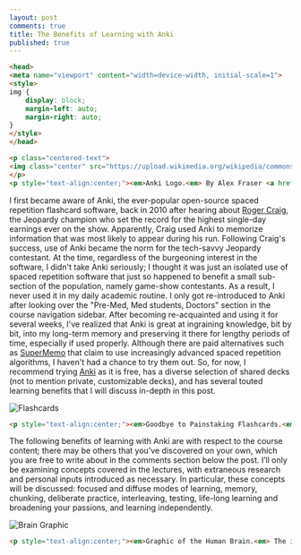 ```yaml
---
layout: post
comments: true
title: The Benefits of Learning with Anki
published: true
---
```

```html
<head>
<meta name="viewport" content="width=device-width, initial-scale=1">
<style>
img {
    display: block;
    margin-left: auto;
    margin-right: auto;
}
</style>
</head>

<p class="centered-text">
<img class="center" src="https://upload.wikimedia.org/wikipedia/commons/thumb/3/3d/Anki-icon.svg/1024px-Anki-icon.svg.png" width="300px" height="300px">
</p>
<p style="text-align:center;"><em>Anki Logo.<em> By Alex Fraser <a href="https://www.gnu.org/licenses/old-licenses/gpl-2.0.html">[GPLv2]</a>, via Wikimedia Commons.</p>
```

I first became aware of Anki, the ever-popular open-source spaced repetition flashcard software, back in 2010 after hearing about [Roger Craig](https://en.wikipedia.org/wiki/Roger_Craig_(Jeopardy!_contestant)), the Jeopardy champion who set the record for the highest single-day earnings ever on the show. Apparently, Craig used Anki to memorize information that was most likely to appear during his run. Following Craig's success, use of Anki became the norm for the tech-savvy Jeopardy contestant. At the time, regardless of the burgeoning interest in the software, I didn't take Anki seriously; I thought it was just an isolated use of spaced repetition software that just so happened to benefit a small sub-section of the population, namely game-show contestants. As a result, I never used it in my daily academic routine. I only got re-introduced to Anki after looking over the "Pre-Med, Med students, Doctors" section in the course navigation sidebar. After becoming re-acquainted and using it for several weeks, I've realized that Anki is great at ingraining knowledge, bit by bit, into my long-term memory and preserving it there for lengthy periods of time, especially if used properly. Although there are paid alternatives such as [SuperMemo](https://www.supermemo.com/en/frontpage) that claim to use increasingly advanced spaced repetition algorithms, I haven't had a chance to try them out. So, for now, I recommend trying [Anki](https://apps.ankiweb.net/) as it is free, has a diverse selection of shared decks (not to mention private, customizable decks), and has several touted learning benefits that I will discuss in-depth in this post.

![Flashcards](https://soccerfn1423.github.io/flashcards-1591812_640.jpg)

```html
<p style="text-align:center;"><em>Goodbye to Painstaking Flashcards.<em> The image used above was sourced from <a href="https://pixabay.com/en/flashcards-cards-paper-1591812/">Pixabay</a>, and may be used freely without attribution, commercially or non-commercially, under the <a href="https://creativecommons.org/share-your-work/public-domain/cc0/">CC0 Creative Commons License</a>.</p>
```

The following benefits of learning with Anki are with respect to the course content; there may be others that you’ve discovered on your own, which you are free to write about in the comments section below the post. I’ll only be examining concepts covered in the lectures, with extraneous research and personal inputs introduced as necessary. In particular, these concepts will be discussed: focused and diffuse modes of learning, memory, chunking, deliberate practice, interleaving, testing, life-long learning and broadening your passions, and learning independently.

![Brain Graphic](https://soccerfn1423.github.io/brain-1787622_640.jpg)

```html
<p style="text-align:center;"><em>Graphic of the Human Brain.<em> The image used above was sourced from <a href="https://pixabay.com/en/brain-human-anatomy-anatomy-human-1787622/">Pixabay</a>, and may be used freely without attribution, commercially or non-commercially, under the <a href="https://creativecommons.org/share-your-work/public-domain/cc0/">CC0 Creative Commons License</a>.</p>
```
